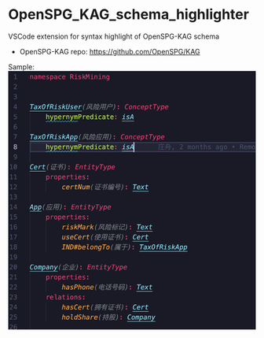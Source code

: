 # OpenSPG_KAG_schema_highlighter

VSCode extension for syntax highlight of OpenSPG-KAG schema
- OpenSPG-KAG repo: https://github.com/OpenSPG/KAG

Sample:
![Sample](https://raw.githubusercontent.com/lazydreamerbliss/OpenSPG_KAG_schema_highlighter/main/src/images/sample.png)
